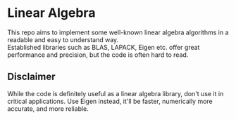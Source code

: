 # Linear Algebra

This repo aims to implement some well-known linear algebra algorithms in a 
readable and easy to understand way.  
Established libraries such as BLAS, LAPACK, Eigen etc. offer great performance
and precision, but the code is often hard to read.

## Disclaimer

While the code is definitely useful as a linear algebra library, don't use it
in critical applications. Use Eigen instead, it'll be faster, numerically more
accurate, and more reliable.